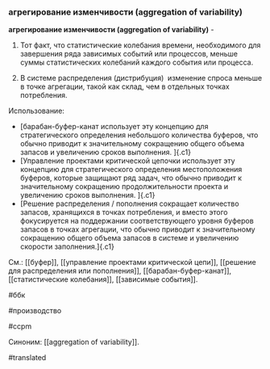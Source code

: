### агрегирование изменчивости (aggregation of variability)

**агрегирование изменчивости (aggregation of variability)** -

1. Тот факт, что статистические колебания времени, необходимого для завершения ряда зависимых событий или процессов, меньше суммы статистических колебаний каждого события или процесса.

2. В системе распределения (дистрибуция)  изменение спроса меньше в точке агрегации, такой как склад, чем в отдельных точках потребления.

Использование:

-   [барабан-буфер-канат использует эту концепцию для стратегического определения небольшого количества буферов, что обычно приводит к значительному сокращению общего объема запасов и увеличению сроков выполнения. ]{.c1}
-   [Управление проектами критической цепочки использует эту концепцию для стратегического определения местоположения буферов, которые защищают ряд задач, что обычно приводит к значительному сокращению продолжительности проекта и увеличению сроков выполнения. ]{.c1}
-   [Решение распределения / пополнения сокращает количество запасов, хранящихся в точках потребления, и вместо этого фокусируется на поддержании соответствующего уровня буферов запасов в точках агрегации, что обычно приводит к значительному сокращению общего объема запасов в системе и увеличению скорости заполнения.]{.c1}

См.: [[буфер]], [[управление проектами критической цепи]], [[решение для распределения или пополнения]], [[барабан-буфер-канат]], [[статистические колебания]], [[зависимые события]].

#ббк

#производство

#ccpm

Синоним: [[aggregation of variability]].

#translated
